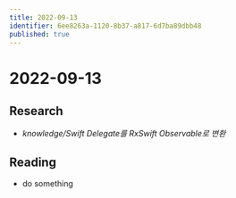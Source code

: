 ```yaml
---
title: 2022-09-13
identifier: 6ee8263a-1120-8b37-a817-6d7ba89dbb48
published: true
---
```


# 2022-09-13

## Research

* *knowledge/Swift Delegate를 RxSwift Observable로 변환*

## Reading

* do something
